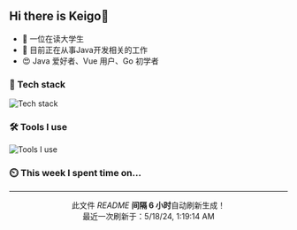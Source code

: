 
<!-- | <img align="center" src="https://github-readme-stats.vercel.app/api?username=SliverKeigo&show_icons=true&theme=vue&hide=contribs,prs&hide_border=true&count_private=true" alt="Anurag's github stats" /> | <img align="center" src="https://github-readme-stats.vercel.app/api/top-langs/?username=SliverKeigo&layout=compact&theme=vue&hide_border=true&hide=javascript,html,css&count_private=true" /> |
| ------------- | ------------- | -->


## Hi there is Keigo👋  

- 🧸 一位在读大学生
- 👜 目前正在从事Java开发相关的工作 
- 😍 Java 爱好者、Vue 用户、Go 初学者 

### 🔭 Tech stack

![Tech stack](https://skillicons.dev/icons?i=java,typescript,golang,vue,python)

### 🛠 Tools I use

![Tools I use](https://skillicons.dev/icons?i=vscode,idea,vercel,cloudflare,git,github,discord)

### ⏲️ This week I spent time on...

<!--START_SECTION:waka-->



<!--END_SECTION:waka-->


--------

<p align="center">此文件 <i>README</i> <b>间隔 6 小时</b>自动刷新生成！
</br>
最近一次刷新于：5/18/24, 1:19:14 AM
</p>
  